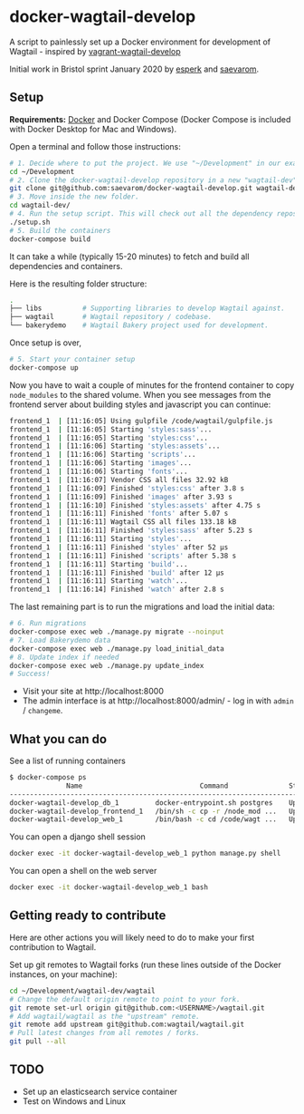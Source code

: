 docker-wagtail-develop
======================


A script to painlessly set up a Docker environment for development of Wagtail - inspired by [vagrant-wagtail-develop](https://github.com/wagtail/vagrant-wagtail-develop)

Initial work in Bristol sprint January 2020 by [esperk](https://github.com/esperk) and [saevarom](https://github.com/saevarom).

Setup
-----

**Requirements:** [Docker](https://www.docker.com/) and Docker Compose (Docker Compose is included with Docker Desktop for Mac and Windows).

Open a terminal and follow those instructions:

```sh
# 1. Decide where to put the project. We use "~/Development" in our examples.
cd ~/Development
# 2. Clone the docker-wagtail-develop repository in a new "wagtail-dev" folder.
git clone git@github.com:saevarom/docker-wagtail-develop.git wagtail-dev
# 3. Move inside the new folder.
cd wagtail-dev/
# 4. Run the setup script. This will check out all the dependency repos.
./setup.sh
# 5. Build the containers
docker-compose build
```

It can take a while (typically 15-20 minutes) to fetch and build all dependencies and containers.

Here is the resulting folder structure:

```sh
.
├── libs          # Supporting libraries to develop Wagtail against.
├── wagtail       # Wagtail repository / codebase.
└── bakerydemo    # Wagtail Bakery project used for development.
```

Once setup is over,

```sh
# 5. Start your container setup
docker-compose up
```

Now you have to wait a couple of minutes for the frontend container to copy `node_modules` to the shared volume. 
When you see messages from the frontend server about building styles and javascript you can continue:

```sh
frontend_1  | [11:16:05] Using gulpfile /code/wagtail/gulpfile.js
frontend_1  | [11:16:05] Starting 'styles:sass'...
frontend_1  | [11:16:05] Starting 'styles:css'...
frontend_1  | [11:16:06] Starting 'styles:assets'...
frontend_1  | [11:16:06] Starting 'scripts'...
frontend_1  | [11:16:06] Starting 'images'...
frontend_1  | [11:16:06] Starting 'fonts'...
frontend_1  | [11:16:07] Vendor CSS all files 32.92 kB
frontend_1  | [11:16:09] Finished 'styles:css' after 3.8 s
frontend_1  | [11:16:09] Finished 'images' after 3.93 s
frontend_1  | [11:16:10] Finished 'styles:assets' after 4.75 s
frontend_1  | [11:16:11] Finished 'fonts' after 5.07 s
frontend_1  | [11:16:11] Wagtail CSS all files 133.18 kB
frontend_1  | [11:16:11] Finished 'styles:sass' after 5.23 s
frontend_1  | [11:16:11] Starting 'styles'...
frontend_1  | [11:16:11] Finished 'styles' after 52 μs
frontend_1  | [11:16:11] Finished 'scripts' after 5.38 s
frontend_1  | [11:16:11] Starting 'build'...
frontend_1  | [11:16:11] Finished 'build' after 12 μs
frontend_1  | [11:16:11] Starting 'watch'...
frontend_1  | [11:16:14] Finished 'watch' after 2.8 s
```

The last remaining part is to run the migrations and load the initial data:

```sh
# 6. Run migrations
docker-compose exec web ./manage.py migrate --noinput
# 7. Load Bakerydemo data
docker-compose exec web ./manage.py load_initial_data
# 8. Update index if needed
docker-compose exec web ./manage.py update_index
# Success!
```


- Visit your site at http://localhost:8000
- The admin interface is at http://localhost:8000/admin/ - log in with `admin` / `changeme`.

What you can do
---------------

See a list of running containers

```sh
$ docker-compose ps
              Name                             Command               State           Ports
---------------------------------------------------------------------------------------------------
docker-wagtail-develop_db_1         docker-entrypoint.sh postgres    Up      5432/tcp
docker-wagtail-develop_frontend_1   /bin/sh -c cp -r /node_mod ...   Up
docker-wagtail-develop_web_1        /bin/bash -c cd /code/wagt ...   Up      0.0.0.0:8000->8000/tcp
```

You can open a django shell session

```sh
docker exec -it docker-wagtail-develop_web_1 python manage.py shell
```

You can open a shell on the web server

```sh
docker exec -it docker-wagtail-develop_web_1 bash
```


Getting ready to contribute
---------------------------

Here are other actions you will likely need to do to make your first contribution to Wagtail.

Set up git remotes to Wagtail forks (run these lines outside of the Docker instances, on your machine):

```sh
cd ~/Development/wagtail-dev/wagtail
# Change the default origin remote to point to your fork.
git remote set-url origin git@github.com:<USERNAME>/wagtail.git
# Add wagtail/wagtail as the "upstream" remote.
git remote add upstream git@github.com:wagtail/wagtail.git
# Pull latest changes from all remotes / forks.
git pull --all
```


TODO
----

* Set up an elasticsearch service container
* Test on Windows and Linux